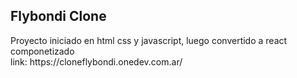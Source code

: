 <h2> Flybondi Clone</h2>
Proyecto iniciado en html css y javascript, luego convertido a react componetizado
<br>
link: https://cloneflybondi.onedev.com.ar/
